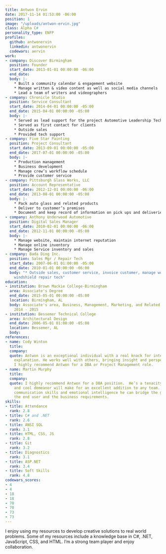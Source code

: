 ```yaml
---
title: Antwon Ervin
date: 2017-11-14 01:53:00 -06:00
position: 1
image: "/uploads/antwon-ervin.jpg"
class: Alpha C#
personality_type: ENFP
profiles:
  github: antwonervin
  linkedin: antwonervin
  codewars: aervin
work:
- company: Discover Birmingham
  position: Founder
  start_date: 2013-01-01 00:00:00 -06:00
  end_date: 
  body: |-
    * Built a community calendar & engagement website
    * Manage written & video content as well as social media channels
    * Lead a team of writers and videographers
- company: Chronicle Studio
  position: Service Consultant
  start_date: 2014-04-01 00:00:00 -05:00
  end_date: 2015-04-01 00:00:00 -05:00
  body: |-
    * Served as lead support for the project Automotive Leadership Technology
    * Served as first contact for clients
    * Outside sales
    * Provided tech support
- company: Five Star Painting
  position: Project Consultant
  start_date: 2013-09-01 00:00:00 -05:00
  end_date: 2017-07-01 00:00:00 -05:00
  body: |-
    * Production management
    * Business development
    * Manage crew’s workflow schedule
    * Provide customer service
- company: Pittsburgh Glass Works, LLC
  position: Account Representative
  start_date: 2012-12-01 00:00:00 -06:00
  end_date: 2013-08-01 00:00:00 -05:00
  body: |-
    * Pack auto glass and related products
    * Deliver to customer’s premises
    * Document and keep record of information on pick ups and deliveries, automobile mileage, fuel costs and any problems encountered
- company: Anthony Underwood Automotive
  position: Digital Sales Manager
  start_date: 2010-02-01 00:00:00 -06:00
  end_date: 2012-11-01 00:00:00 -05:00
  body: |-
    * Manage website, maintain internet reputation
    * Manage online inventory
    * Manage Service inventory and sales
- company: Bada Ding Inc.
  position: Sales Mgr / Repair Tech
  start_date: 2007-06-01 01:00:00 -05:00
  end_date: 2010-01-01 00:00:00 -06:00
  body: "* Outside sales, customer service, invoice customer, manage work flow, dispatch,
    windshield repair tech"
education:
- institution: Brown Mackie College-Birmingham
  area: Associate's Degree
  end_date: 2015-05-01 00:00:00 -05:00
  location: Birmingham, AL
  body: Associate's area, Business, Management, Marketing, and Related Support Services,
    2014 - 2015
- institution: Bessemer Technical College
  area: Architectural Design
  end_date: 2006-05-01 01:00:00 -05:00
  location: Bessemer, AL
  body: 
references:
- name: Cody Winton
  title: 
  company: 
  quote: Antwon is an exceptional individual with a real knack for interaction and
    explanation. He works well with others, bringing insight and perspective to problems.
    I highly recommend Antwon for a DBA or Project Management role.
- name: Martin Murphy
  title: 
  company: 
  quote: I highly recommend Antwon for a DBA position.  He’s a tenacity with problems
    and cool demeanor will make for an excellent addition to any team.  With natural
    communication skills and emotional intelligence he can bridge the gap between
    the end user and the business requirements.
skills:
- title: Attendance
  rank: 2.8
- title: C# and .NET
  rank: 2.6
- title: ANSI SQL
  rank: 3.1
- title: HTML, CSS, JS
  rank: 2.8
- title: Git
  rank: 3.2
- title: Diagnostics
  rank: 3.1
- title: ASP.NET
  rank: 3.4
- title: Soft Skills
  rank: 4.8
codewars_scores:
- 4
- 4
- 18
- 18
- 70
- 70
- 73
- 73
---
```


I enjoy using my resources to develop creative solutions to real world problems. Some of my resources include a knowledge base in C#, .NET, JavaScript, CSS, and HTML. I’m a strong team player and enjoy collaboration.